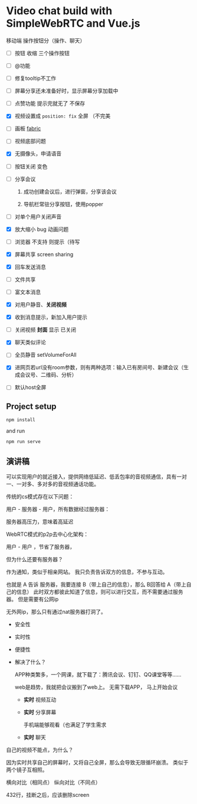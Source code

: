 # Video chat build with SimpleWebRTC and Vue.js

移动端 操作按钮分（操作、聊天）
+ [ ]  按钮 收缩 三个操作按钮

+ [ ] @功能

+ [ ] 修复tooltip不工作

+ [ ] 屏幕分享还未准备好时，显示屏幕分享加载中

+ [ ] 点赞功能 提示完就无了 不保存

+ [x] 视频设置成 `position: fix` 全屏 （不完美

+ [ ] 画板 [fabric](https://github.com/fabricjs/fabric.js)

+ [ ] 视频底部问题

+ [x] 无摄像头，申请语音

+ [ ] 按钮关闭 变色

+ [ ] 分享会议 
   
   1. 成功创建会议后，进行弹窗，分享该会议

   2. 导航栏常驻分享按钮，使用popper

+ [ ] 对单个用户关闭声音

+ [x] 放大缩小 bug 动画问题

+ [ ] 浏览器 不支持 则提示（待写

+ [x] 屏幕共享 screen sharing

+ [x] 回车发送消息

+ [ ] 文件共享

+ [ ] 富文本消息

+ [x] 对用户静音、**关闭视频**

+ [x] 收到消息提示，新加入用户提示

+ [ ] 关闭视频 **封面** 显示 已关闭

+ [x] 聊天类似评论

+ [ ] 全员静音 setVolumeForAll

+ [x] 进网页若url没有room参数，则有两种选项：输入已有房间号、新建会议（生成会议号、二维码、分析）

+ [ ] 默认host全屏

## Project setup
```
npm install
```
and run

```
npm run serve
```

## 演讲稿

可以实现用户的就近接入，提供网络低延迟、低丢包率的音视频通信，具有一对一、一对多、多对多的音视频通话功能。



传统的cs模式存在以下问题：

  用户 - 服务器 - 用户，所有数据经过服务器：

  服务器高压力，意味着高延迟

WebRTC模式的p2p去中心化架构：

  用户 - 用户 ，节省了服务器，

但为什么还要有服务器？

  作为通知，类似于相亲网站。 我只负责告诉双方的信息，不参与互动。

  也就是 A 告诉 服务器，我要连接 B（带上自己的信息），那么 B回答给 A（带上自己的信息）
  此时双方都彼此知道了信息，则可以进行交互，而不需要通过服务器。
  但是需要有公网ip

无外网ip，那么只有通过nat服务器打洞了。


- 安全性

- 实时性

- 便捷性

- 解决了什么？
  
  APP种类繁多，一个网课，就下载了：腾讯会议、钉钉、QQ课堂等等……

  web是趋势，我就把会议搬到了web上。
  无需下载APP，
  马上开始会议

  - **实时** 视频互动

  - **实时** 分享屏幕

    手机端能够观看（也满足了学生需求

  - **实时** 聊天

自己的视频不能点，为什么？

  因为实时共享自己的屏幕时，又将自己全屏，那么会导致无限循环崩溃。 类似于两个镜子互相照。

横向对比（相同点）
纵向对比（不同点）


  432行，挂断之后，应该删除screen